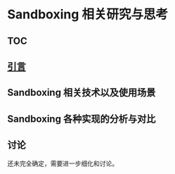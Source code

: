 # Sandboxing 相关研究与思考

## TOC

## [引言](./intro.md)

## Sandboxing 相关技术以及使用场景

## Sandboxing 各种实现的分析与对比

## 讨论

还未完全确定，需要进一步细化和讨论。
